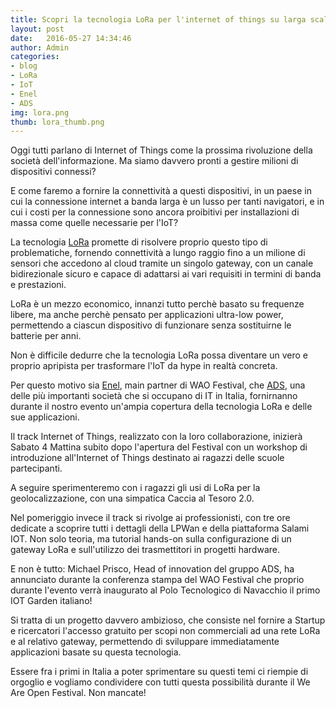 ```yaml
---
title: Scopri la tecnologia LoRa per l'internet of things su larga scala con i workshop di Enel e ADS
layout: post
date:   2016-05-27 14:34:46
author: Admin
categories: 
- blog
- LoRa
- IoT
- Enel
- ADS
img: lora.png
thumb: lora_thumb.png
---
```


<p class="lead">Oggi tutti parlano di Internet of Things come la prossima rivoluzione della società dell'informazione. Ma siamo davvero pronti a gestire milioni di dispositivi connessi?</p>

E come faremo a fornire la connettività a questi dispositivi, in un paese in cui la connessione internet a banda larga è un lusso per tanti navigatori, e in cui i costi
per la connessione sono ancora proibitivi per installazioni di massa come quelle necessarie per l'IoT?

La tecnologia [LoRa](https://www.lora-alliance.org) promette di risolvere proprio questo tipo di problematiche, fornendo connettività a lungo raggio fino a un milione di sensori che accedono al cloud tramite un singolo gateway, con un canale bidirezionale sicuro e capace di adattarsi ai vari requisiti in termini di banda e prestazioni.

LoRa è un mezzo economico, innanzi tutto perchè basato su frequenze libere, ma anche perchè pensato per applicazioni ultra-low power, permettendo a ciascun dispositivo di funzionare senza sostituirne le batterie per anni.

Non è difficile dedurre che la tecnologia LoRa possa diventare un vero e proprio apripista per trasformare l'IoT da hype in realtà concreta.

<p class="lead">Per questo motivo sia <a href="http://enel.it">Enel</a>, main partner di WAO Festival, che <a href="http://assembly.it">ADS</a>, una delle più importanti società che si occupano di IT in Italia, fornirnanno durante il nostro evento un'ampia copertura della tecnologia LoRa e delle sue applicazioni.</p>

Il track Internet of Things, realizzato con la loro collaborazione, inizierà Sabato 4 Mattina subito dopo l'apertura del Festival con un workshop di introduzione all'Internet of Things destinato ai ragazzi delle scuole partecipanti.

A seguire sperimenteremo con i ragazzi gli usi di LoRa per la geolocalizzazione, con una simpatica Caccia al Tesoro 2.0.

Nel pomeriggio invece il track si rivolge ai professionisti, con tre ore dedicate a scoprire tutti i dettagli della LPWan e della piattaforma Salami IOT. Non solo teoria, ma tutorial hands-on sulla configurazione di un gateway LoRa e sull'utilizzo dei trasmettitori in progetti hardware.

E non è tutto: Michael Prisco, Head of innovation del gruppo ADS, ha annunciato durante la conferenza stampa del WAO Festival che proprio durante l'evento verrà inaugurato al Polo Tecnologico di Navacchio il primo IOT Garden italiano! 

Si tratta di un progetto davvero ambizioso, che consiste nel fornire a Startup e ricercatori l'accesso gratuito per scopi non commerciali ad una rete LoRa e al relativo gateway, permettendo di sviluppare immediatamente applicazioni basate su questa tecnologia.

<p class="lead">Essere fra i primi in Italia a poter sprimentare su questi temi ci riempie di orgoglio e vogliamo condividere con tutti questa possibilità durante il We Are Open Festival. Non mancate!</p>


 